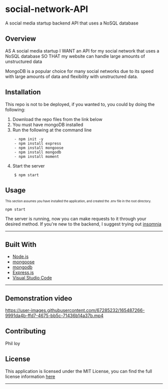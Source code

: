 # social-network-API
A social media startup backend API that uses a NoSQL database

## Overview

AS A social media startup
I WANT an API for my social network that uses a NoSQL database
SO THAT my website can handle large amounts of unstructured data

MongoDB is a popular choice for many social networks due to its speed with large amounts of data and flexibility with unstructured data.
## Installation

This repo is not to be deployed, if you wanted to, you could by doing the following:  

1. Download the repo files from the link below
2. You must have mongoDB installed
3. Run the following at the command line

```
    - npm init -y
    - npm install express
    - npm install mongoose
    - npm install mongodb
    - npm install moment
```

4. Start the server

```
    $ npm start
```

## **Usage**

<sub><sup>This section assumes you have installed the application, and created the .env file in the root directory.</sub></sup>

```
npm start
```

The server is running, now you can make requests to it through your desired method. If you're new to the backend, I suggest trying out [insomnia](insomnia.com)

---

## **Built With**

- [Node.js](https://nodejs.org/en/about/)
- [mongoose](https://www.npmjs.com/package/mongoose)
- [mongodb](https://www.npmjs.com/package/mongodb)
- [Express.js](https://www.npmjs.com/package/express)
- [Visual Studio Code](https://code.visualstudio.com/)

---

## Demonstration video


https://user-images.githubusercontent.com/67285232/165487266-9991da4b-ffd7-4675-bb5c-71436b14a37b.mp4


## **Contributing**

Phil loy

## **License**

This application is licensed under the MIT License, you can find the full license information [here](http://github.com/lukecp5/employee-tracker/LICENSE.txt)

---
